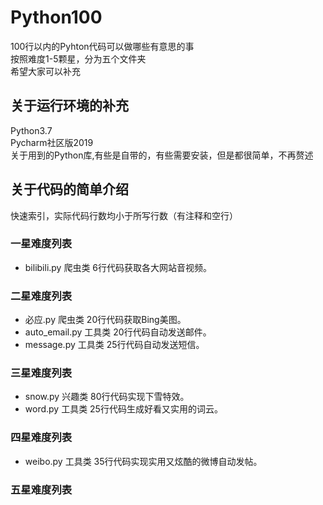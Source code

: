 # Python100
100行以内的Pyhton代码可以做哪些有意思的事<br>
按照难度1-5颗星，分为五个文件夹<br>
希望大家可以补充<br>

## 关于运行环境的补充
Python3.7<br>
Pycharm社区版2019<br>
关于用到的Python库,有些是自带的，有些需要安装，但是都很简单，不再赘述<br>

## 关于代码的简单介绍
快速索引，实际代码行数均小于所写行数（有注释和空行）
### 一星难度列表<br>
- bilibili.py  爬虫类  6行代码获取各大网站音视频。<br>
### 二星难度列表<br>
- 必应.py  爬虫类  20行代码获取Bing美图。<br>
- auto_email.py  工具类  20行代码自动发送邮件。<br>
- message.py  工具类  25行代码自动发送短信。<br>
### 三星难度列表<br>
- snow.py  兴趣类  80行代码实现下雪特效。<br>
- word.py  工具类  25行代码生成好看又实用的词云。<br>
### 四星难度列表<br>
- weibo.py  工具类  35行代码实现实用又炫酷的微博自动发帖。<br>
### 五星难度列表<br>